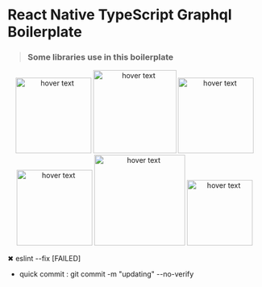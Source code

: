 # React Native TypeScript Graphql Boilerplate

> ### Some libraries use in this boilerplate

<p align="center" >
  <img src="https://reactnative.dev/img/header_logo.svg" width="150" title="hover text">
  <img src="https://uploads.getpop.org/wp-content/uploads/2019/07/graphql.png" width="165" title="hover text">
  <img src="https://reactnavigation.org/img/spiro.svg" width="150" title="hover text">
  <img src="https://iconape.com/wp-content/files/ke/21383/svg/apollo-graphql-compact.svg" width="150" title="hover text">
  <img src="https://code4developers.com/wp-content/uploads/2018/01/Redux.png" width="180" title="hover text">
  <img src="https://nativebase.io/assets/img/front-page-icon.png" width="130" title="hover text">
</p>

 ✖ eslint --fix [FAILED]
 - quick commit : git commit -m "updating"  --no-verify
